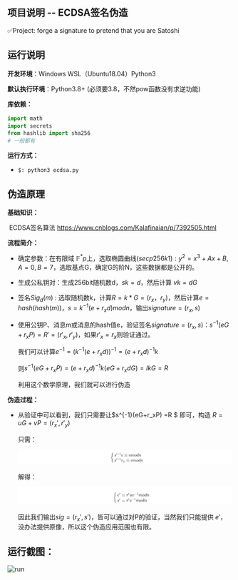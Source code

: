 ## 项目说明 -- ECDSA签名伪造

✅Project: forge a signature to pretend that you are Satoshi



## 运行说明

**开发环境**：Windows WSL（Ubuntu18.04）Python3

**默认执行环境**：Python3.8+ (必须要3.8，不然pow函数没有求逆功能)

**库依赖：**

```python
import math
import secrets
from hashlib import sha256
# 一般都有
```

**运行方式：**

- `$: python3 ecdsa.py`  



## 伪造原理

**基础知识：**

​		ECDSA签名算法 https://www.cnblogs.com/Kalafinaian/p/7392505.html

**流程简介：**

- 确定参数：在有限域 $\mathbb{F}^*p$上，选取椭圆曲线$(secp256k1):y^2 = x^3+Ax+B,A=0,B=7$，选取基点G，确定G的阶N，这些数据都是公开的。

- 生成公私钥对：生成256bit随机数d，$sk=d$，然后计算 $vk=dG$

- 签名$Sig_d(m)$ :  选取随机数k，计算$R=k*G=(r_x，r_y)$，然后计算$e=hash(hash(m))$，$s=k^{-1}(e+r_xd)modn$，输出$signature = (r_x,s)$

- 使用公钥P、消息m或消息的hash值e，验证签名$signature = (r_x,s)$：$s^{-1}(eG+r_xP)=R'=(r'_x,r'_y)$，如果$r'_x=r_x$则验证通过。

  我们可以计算$e^{-1}=(k^{-1}(e+r_xd))^{-1}=(e+r_xd)^{-1}k$

  则$s^{-1}(eG+r_xP)=(e+r_xd)^{-1}k(eG+r_xdG)=IkG=R$

  利用这个数学原理，我们就可以进行伪造

**伪造过程：**

- 从验证中可以看到，我们只需要让$s^{-1}(eG+r_xP) =R $ 即可，构造 $R=uG+vP=(r_x',r'_y)$

  只需：

  ![image-20220727142731920](./picture/image-20220727142731920.png)

  解得：

  ![image-20220727142745358](./picture/image-20220727142745358.png)

  

  因此我们输出$sig =(r_x',s')$，皆可以通过对P的验证，当然我们只能提供 $e'$，没办法提供原像，所以这个伪造应用范围也有限。



## 运行截图：



![run](D:\junior_term2\创新实践\Bitcoin\picture\run.png)